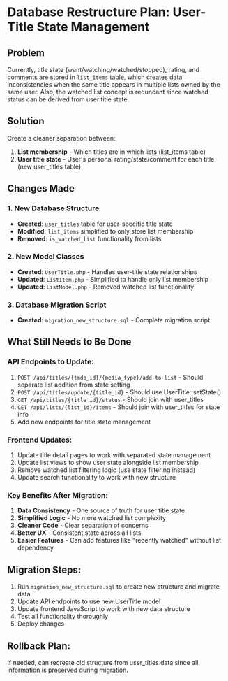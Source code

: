 # Database Restructure Plan: User-Title State Management

## Problem
Currently, title state (want/watching/watched/stopped), rating, and comments are stored in `list_items` table, which creates data inconsistencies when the same title appears in multiple lists owned by the same user. Also, the watched list concept is redundant since watched status can be derived from user title state.

## Solution
Create a cleaner separation between:
1. **List membership** - Which titles are in which lists (list_items table)  
2. **User title state** - User's personal rating/state/comment for each title (new user_titles table)

## Changes Made

### 1. New Database Structure
- **Created**: `user_titles` table for user-specific title state
- **Modified**: `list_items` simplified to only store list membership
- **Removed**: `is_watched_list` functionality from lists

### 2. New Model Classes
- **Created**: `UserTitle.php` - Handles user-title state relationships
- **Updated**: `ListItem.php` - Simplified to handle only list membership
- **Updated**: `ListModel.php` - Removed watched list functionality

### 3. Database Migration Script
- **Created**: `migration_new_structure.sql` - Complete migration script

## What Still Needs to Be Done

### API Endpoints to Update:
1. `POST /api/titles/{tmdb_id}/{media_type}/add-to-list` - Should separate list addition from state setting
2. `POST /api/titles/update/{title_id}` - Should use UserTitle::setState()
3. `GET /api/titles/{title_id}/status` - Should join with user_titles
4. `GET /api/lists/{list_id}/items` - Should join with user_titles for state info
5. Add new endpoints for title state management

### Frontend Updates:
1. Update title detail pages to work with separated state management
2. Update list views to show user state alongside list membership
3. Remove watched list filtering logic (use state filtering instead)
4. Update search functionality to work with new structure

### Key Benefits After Migration:
1. **Data Consistency** - One source of truth for user title state
2. **Simplified Logic** - No more watched list complexity  
3. **Cleaner Code** - Clear separation of concerns
4. **Better UX** - Consistent state across all lists
5. **Easier Features** - Can add features like "recently watched" without list dependency

## Migration Steps:
1. Run `migration_new_structure.sql` to create new structure and migrate data
2. Update API endpoints to use new UserTitle model
3. Update frontend JavaScript to work with new data structure
4. Test all functionality thoroughly
5. Deploy changes

## Rollback Plan:
If needed, can recreate old structure from user_titles data since all information is preserved during migration.